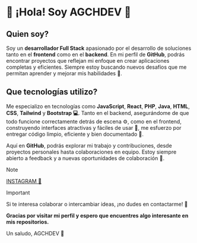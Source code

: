 # 👋 ¡Hola! Soy **AGCHDEV** 🚀

## **Quien soy?**
Soy un **desarrollador Full Stack** apasionado por el desarrollo de soluciones tanto en el **frontend** como en el **backend**. En mi perfil de **GitHub**, podrás encontrar proyectos que reflejan mi enfoque en crear aplicaciones completas y eficientes. Siempre estoy buscando nuevos desafíos que me permitan aprender y mejorar mis habilidades 🚧.

## **Que tecnologías utilizo?**
Me especializo en tecnologías como **JavaScript**, **React**, **PHP**, **Java**, **HTML**, **CSS**, **Tailwind** y **Bootstrap 💻**. Tanto en el backend, asegurándome de que todo funcione correctamente detrás de escena ⚙️, como en el frontend, construyendo interfaces atractivas y fáciles de usar 🎨, me esfuerzo por entregar código limpio, eficiente y bien documentado 📝.

Aquí en **GitHub**, podrás explorar mi trabajo y contribuciones, desde proyectos personales hasta colaboraciones en equipo. Estoy siempre abierto a feedback y a nuevas oportunidades de colaboración 🤝.
>[!NOTE]
> [INSTAGRAM 📸](https://www.instagram.com/agch.obj/?locale=en_US&hl=ar)

>[!IMPORTANT]
>Si te interesa colaborar o intercambiar ideas, ¡no dudes en contactarme! 💬

**Gracias por visitar mi perfil y espero que encuentres algo interesante en mis repositorios.**

Un saludo,
AGCHDEV 🌟
